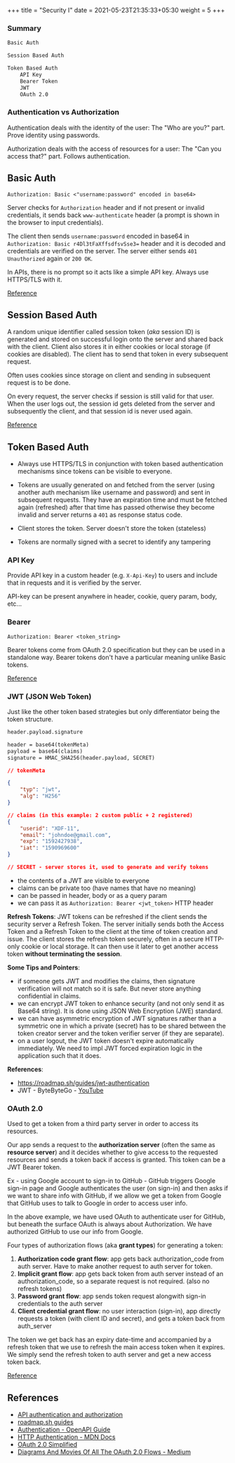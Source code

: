 +++
title = "Security I"
date = 2021-05-23T21:35:33+05:30
weight = 5
+++

### Summary
```txt
Basic Auth

Session Based Auth

Token Based Auth
	API Key
	Bearer Token
	JWT
	OAuth 2.0
```

### Authentication vs Authorization
Authentication deals with the identity of the user: The "Who are you?" part. Prove identity using passwords.

Authorization deals with the access of resources for a user: The "Can you access that?" part. Follows authentication.

## Basic Auth
```foobar
Authorization: Basic <"username:password" encoded in base64>
```

Server checks for `Authorization` header and if not present or invalid credentials, it sends back `www-authenticate` header (a prompt is shown in the browser to input credentials). 

The client then sends `username:password` encoded in base64 in `Authorization: Basic r4Dl3tFaXffsdfsvSse3=` header and it is decoded and credentials are verified on the server. The server either sends `401 Unauthorized` again or `200 OK`.

In APIs, there is no prompt so it acts like a simple API key. Always use HTTPS/TLS with it.

[Reference](https://roadmap.sh/guides/basic-authentication)

## Session Based Auth
A random unique identifier called session token (_aka_ session ID) is generated and stored on successful login onto the server and shared back with the client. Client also stores it in either cookies or local storage (if cookies are disabled). The client has to send that token in every subsequent request.

Often uses cookies since storage on client and sending in subsequent request is to be done.

On every request, the server checks if session is still valid for that user. When the user logs out, the session id gets deleted from the server and subsequently the client, and that session id is never used again.

[Reference](https://roadmap.sh/guides/session-authentication)

## Token Based Auth
- Always use HTTPS/TLS in conjunction with token based authentication mechanisms since tokens can be visible to everyone.

- Tokens are usually generated on and fetched from the server (using another auth mechanism like username and password) and sent in subsequent requests. They have an expiration time and must be fetched again (refreshed) after that time has passed otherwise they become invalid and server returns a `401` as response status code.

- Client stores the token. Server doesn't store the token (stateless)

- Tokens are normally signed with a secret to identify any tampering
### API Key
Provide API key in a custom header (e.g. `X-Api-Key`) to users and include that in requests and it is verified by the server.

API-key can be present anywhere in header, cookie, query param, body, etc...

### Bearer
```foobar
Authorization: Bearer <token_string>
```
Bearer tokens come from OAuth 2.0 specification but they can be used in a standalone way. Bearer tokens don't have a particular meaning unlike Basic tokens.

[Reference](https://roadmap.sh/guides/token-authentication)

### JWT (JSON Web Token)
Just like the other token based strategies but only differentiator being the token structure.
```txt
header.payload.signature

header = base64(tokenMeta)
payload = base64(claims)
signature = HMAC_SHA256(header.payload, SECRET)
```
```json
// tokenMeta

{
	"typ": "jwt",
	"alg": "H256"
}

// claims (in this example: 2 custom public + 2 registered)
{
	"userid": "XDF-11",
	"email": "johndoe@gmail.com",
	"exp": "1592427938",
	"iat": "1590969600"
}

// SECRET - server stores it, used to generate and verify tokens
```

- the contents of a JWT are visible to everyone
- claims can be private too (have names that have no meaning)
- can be passed in header, body or as a query param
- we can pass it as `Authorization: Bearer <jwt_token>` HTTP header

**Refresh Tokens**: JWT tokens can be refreshed if the client sends the security server a Refresh Token. The server initially sends both the Access Token and a Refresh Token to the client at the time of token creation and issue. The client stores the refresh token securely, often in a secure HTTP-only cookie or local storage. It can then use it later to get another access token **without terminating the session**.

**Some Tips and Pointers**:
- if someone gets JWT and modifies the claims, then signature verification will not match so it is safe. But never store anything confidential in claims.
- we can encrypt JWT token to enhance security (and not only send it as Base64 string). It is done using JSON Web Encryption (JWE) standard.
- we can have asymmetric encryption of JWT signatures rather than a symmetric one in which a private (secret) has to be shared between the token creator server and the token verifier server (if they are separate).
- on a user logout, the JWT token doesn't expire automatically immediately. We need to impl JWT forced expiration logic in the application such that it does.

**References**:
- https://roadmap.sh/guides/jwt-authentication
- JWT - ByteByteGo - [YouTube](https://youtu.be/P2CPd9ynFLg)

### OAuth 2.0
Used to get a token from a third party server in order to access its resources.

Our app sends a request to the **authorization server** (often the same as **resource server**) and it decides whether to give access to the requested resources and sends a token back if access is granted. This token can be a JWT Bearer token.

Ex - using Google account to sign-in to GitHub - GitHub triggers Google sign-in page and Google authenticates the user (on sign-in) and then asks if we want to share info with GitHub, if we allow we get a token from Google that GitHub uses to talk to Google in order to access user info.

In the above example, we have used OAuth to authenticate user for GitHub, but beneath the surface OAuth is always about Authorization. We have authorized GitHub to use our info from Google.

Four types of authorization flows (aka **grant types**) for generating a token:
1. **Authorization code grant flow**: app gets back authorization_code from auth server. Have to make another request to auth server for token.
2. **Implicit grant flow**: app gets back token from auth server instead of an authorization_code, so a separate request is not required. (also no refresh tokens)
3. **Password grant flow**: app sends token request alongwith sign-in credentials to the auth server
4. **Client credential grant flow**: no user interaction (sign-in), app directly requests a token (with client ID and secret), and gets a token back from auth_server

The token we get back has an expiry date-time and accompanied by a refresh token that we use to refresh the main access token when it expires. We simply send the refresh token to auth server and get a new access token back.


[Reference](https://roadmap.sh/guides/oauth)

## References
- [API authentication and authorization](https://idratherbewriting.com/learnapidoc/docapis_more_about_authorization.html)
- [roadmap.sh guides](https://roadmap.sh/guides)
- [Authentication - OpenAPI Guide](https://swagger.io/docs/specification/authentication/)
- [HTTP Authentication - MDN Docs](https://developer.mozilla.org/en-US/docs/Web/HTTP/Authentication)
- [OAuth 2.0 Simplified](https://aaronparecki.com/oauth-2-simplified/)
- [Diagrams And Movies Of All The OAuth 2.0 Flows - Medium](https://darutk.medium.com/diagrams-and-movies-of-all-the-oauth-2-0-flows-194f3c3ade85)